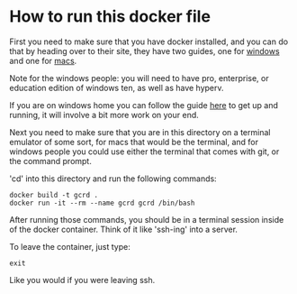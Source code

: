 # How to run this docker file

First you need to make sure that you have docker installed, and you can do that by heading over to their site, they have two guides, one for [windows](https://docs.docker.com/docker-for-windows/install/) and one for [macs](https://docs.docker.com/docker-for-mac/install/).

Note for the windows people: you will need to have pro, enterprise, or education edition of windows ten, as well as have hyperv.

If you are on windows home you can follow the guide [here](https://docs.docker.com/docker-for-windows/install-windows-home/) to get up and running, it will involve a bit more work on your end.


Next you need to make sure that you are in this directory on a terminal emulator of some sort, for macs that would be the terminal, and for windows people you could use either the terminal that comes with git, or the command prompt.

'cd' into this directory and run the following commands:
```
docker build -t gcrd .
docker run -it --rm --name gcrd gcrd /bin/bash
```
After running those commands, you should be in a terminal session inside of the docker container. Think of it like 'ssh-ing' into a server.

To leave the container, just type:
```
exit
```
Like you would if you were leaving ssh.
